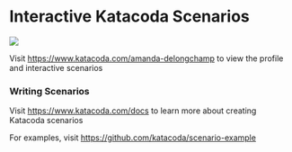# Interactive Katacoda Scenarios

[![](http://shields.katacoda.com/katacoda/amanda-delongchamp/count.svg)](https://www.katacoda.com/amanda-delongchamp "Get your profile on Katacoda.com")

Visit https://www.katacoda.com/amanda-delongchamp to view the profile and interactive scenarios

### Writing Scenarios
Visit https://www.katacoda.com/docs to learn more about creating Katacoda scenarios

For examples, visit https://github.com/katacoda/scenario-example
